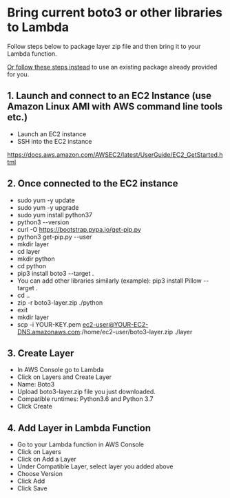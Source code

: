 # Bring current boto3 or other libraries to Lambda

Follow steps below to package layer zip file and then bring it to your Lambda function.

[Or follow these steps instead](UseProvidedLayer.md) to use an existing package already provided for you.

## 1. Launch and connect to an EC2 Instance (use Amazon Linux AMI with AWS command line tools etc.)
- Launch an EC2 instance
- SSH into the EC2 instance

https://docs.aws.amazon.com/AWSEC2/latest/UserGuide/EC2_GetStarted.html

## 2. Once connected to the EC2 instance
- sudo yum -y update
- sudo yum -y upgrade
- sudo yum install python37
- python3 --version
- curl -O https://bootstrap.pypa.io/get-pip.py
- python3 get-pip.py --user
- mkdir layer
- cd layer
- mkdir python
- cd python
- pip3 install boto3 --target .
- You can add other libraries similarly (example): pip3 install Pillow --target .
- cd ..
- zip -r boto3-layer.zip ./python
- exit
- mkdir layer
- scp -i YOUR-KEY.pem ec2-user@YOUR-EC2-DNS.amazonaws.com:/home/ec2-user/boto3-layer.zip ./layer

## 3. Create Layer
- In AWS Console go to Lambda
- Click on Layers and Create Layer
- Name: Boto3
- Upload boto3-layer.zip file you just downloaded.
- Compatible runtimes: Python3.6 and Python 3.7
- Click Create

## 4. Add Layer in Lambda Function
- Go to your Lambda function in AWS Console
- Click on Layers
- Click on Add a Layer
- Under Compatible Layer, select layer you added above
- Choose Version
- Click Add
- Click Save
